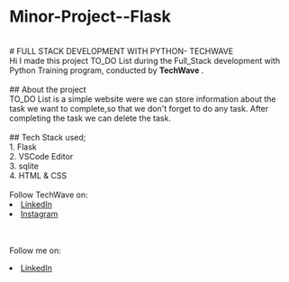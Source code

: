 # Minor-Project--Flask
<br>
# FULL STACK DEVELOPMENT WITH PYTHON- TECHWAVE <br>
Hi I made this project TO_DO List during the Full_Stack development with Python Training program, conducted by <b> TechWave
</b>.<br><br>
## About the project<br>
TO_DO List is a simple website were we can store information about the task we want to complete,so that we don't forget to do any task.
After completing the task we can delete the task.
<br>
<br>
## Tech Stack used;
<br>1. Flask
<br>2. VSCode Editor
<br>3. sqlite
<br>4. HTML & CSS
<br>
<br>
Follow TechWave on: 
<br>
<li><a href=
"https://www.linkedin.com/company/techwave-courses/">LinkedIn</a>
<br>
<li><a href="https://www.instagram.com/techwave.courses/"
>Instagram</a>

<br><br>
Follow me on: 
<br>
<li><a href=
"https://www.linkedin.com/in/know-nikhila-k-s/">LinkedIn</a>
